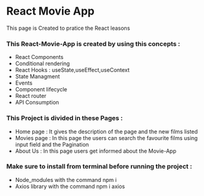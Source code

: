 # React Movie App

This page is Created to pratice the React leasons

### This React-Movie-App is created by using this concepts :
* React Components
* Conditional rendering
* React Hooks : useState,useEffect,useContext
* State Managment
* Events
* Component lifecycle
* React router
* API Consumption

### This Project is divided in these Pages :

* Home page : It gives the description of the page and the new films listed
* Movies page : In this page the users can search the favourite films using input field and the Pagination
* About Us : In this page users get informed about the Movie-App

### Make sure to install from terminal before running the project :

* Node_modules with the command npm i
* Axios library with the command npm i axios